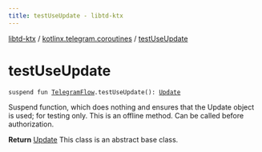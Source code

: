 ```yaml
---
title: testUseUpdate - libtd-ktx
---
```


[libtd-ktx](../index.html) / [kotlinx.telegram.coroutines](index.html) / [testUseUpdate](./test-use-update.html)

# testUseUpdate

`suspend fun `[`TelegramFlow`](../kotlinx.telegram.core/-telegram-flow/index.html)`.testUseUpdate(): `[`Update`](https://tdlibx.github.io/td/docs/org/drinkless/td/libcore/telegram/TdApi.Update.html)

Suspend function, which does nothing and ensures that the Update object is used; for testing
only. This is an offline method. Can be called before authorization.

**Return**
[Update](https://tdlibx.github.io/td/docs/org/drinkless/td/libcore/telegram/TdApi.Update.html) This class is an abstract base class.


